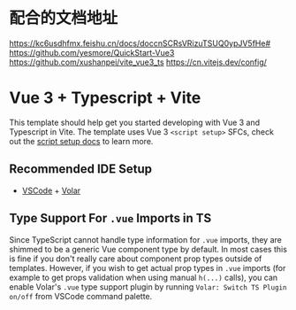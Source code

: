 # 配合的文档地址
https://kc6usdhfmx.feishu.cn/docs/doccnSCRsVRizuTSUQ0ypJV5fHe#
https://github.com/yesmore/QuickStart-Vue3
https://github.com/xushanpei/vite_vue3_ts
https://cn.vitejs.dev/config/
# Vue 3 + Typescript + Vite

This template should help get you started developing with Vue 3 and Typescript in Vite. The template uses Vue 3 `<script setup>` SFCs, check out the [script setup docs](https://v3.vuejs.org/api/sfc-script-setup.html#sfc-script-setup) to learn more.

## Recommended IDE Setup

- [VSCode](https://code.visualstudio.com/) + [Volar](https://marketplace.visualstudio.com/items?itemName=johnsoncodehk.volar)

## Type Support For `.vue` Imports in TS

Since TypeScript cannot handle type information for `.vue` imports, they are shimmed to be a generic Vue component type by default. In most cases this is fine if you don't really care about component prop types outside of templates. However, if you wish to get actual prop types in `.vue` imports (for example to get props validation when using manual `h(...)` calls), you can enable Volar's `.vue` type support plugin by running `Volar: Switch TS Plugin on/off` from VSCode command palette.